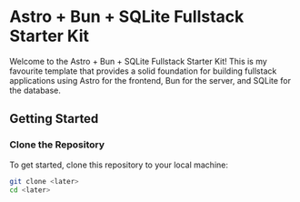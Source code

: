 # Astro + Bun + SQLite Fullstack Starter Kit

Welcome to the Astro + Bun + SQLite Fullstack Starter Kit! This is my favourite template that provides a solid foundation for building fullstack applications using Astro for the frontend, Bun for the server, and SQLite for the database.

## Getting Started

### Clone the Repository

To get started, clone this repository to your local machine:

```bash
git clone <later>
cd <later>
